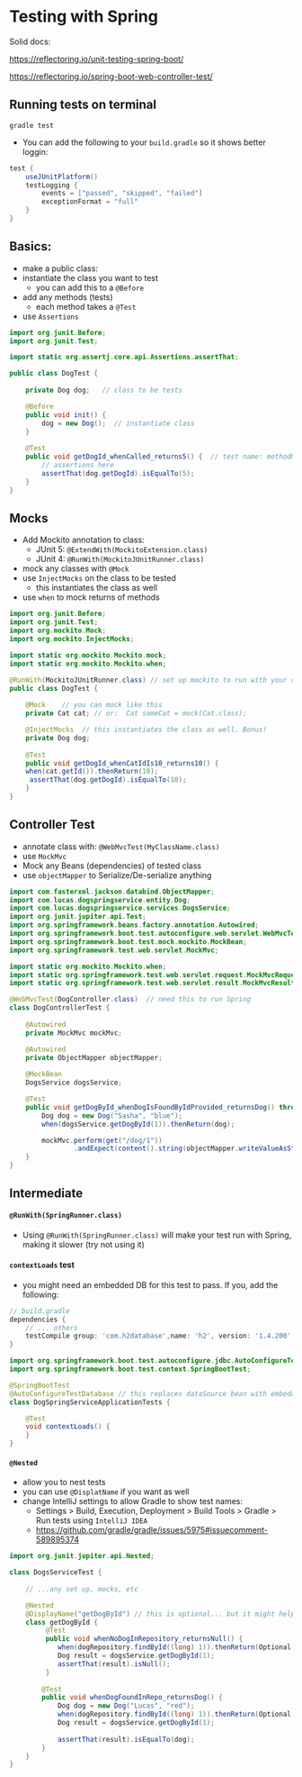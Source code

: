 # Testing with Spring

Solid docs:

https://reflectoring.io/unit-testing-spring-boot/

https://reflectoring.io/spring-boot-web-controller-test/

## Running tests on terminal

```shell script
gradle test
```

- You can add the following to your `build.gradle` so it shows better loggin:

```groovy
test {
	useJUnitPlatform()
	testLogging {
		events = ["passed", "skipped", "failed"]
		exceptionFormat = "full"
	}
}
```

## Basics:

- make a public class:
- instantiate the class you want to test
   - you can add this to a `@Before`
- add any methods (tests)
   - each method takes a `@Test`
- use `Assertions`

```java
import org.junit.Before;
import org.junit.Test;

import static org.assertj.core.api.Assertions.assertThat;

public class DogTest {
    
    private Dog dog;   // class to be tests

    @Before
    public void init() {
        dog = new Dog();  // instantiate class 
    }
    
    @Test
    public void getDogId_whenCalled_returns5() {  // test name: methodName_whenX_returnsY
        // assertions here
        assertThat(dog.getDogId).isEqualTo(5);
    }   
}
```

## Mocks

- Add Mockito annotation to class:
   - JUnit 5: `@ExtendWith(MockitoExtension.class)`
   - JUnit 4: `@RunWith(MockitoJUnitRunner.class)`
- mock any classes with `@Mock`
- use `InjectMocks` on the class to be tested
   - this instantiates the class as well
- use `when` to mock returns of methods


```java
import org.junit.Before;
import org.junit.Test;
import org.mockito.Mock;
import org.mockito.InjectMocks;

import static org.mockito.Mockito.mock;
import static org.mockito.Mockito.when;

@RunWith(MockitoJUnitRunner.class) // set up mockito to run with your class
public class DogTest {
   
    @Mock    // you can mock like this
    private Cat cat; // or:  Cat someCat = mock(Cat.class);  

    @InjectMocks  // this instantiates the class as well. Bonus!
    private Dog dog;
    
    @Test
    public void getDogId_whenCatIdIs10_returns10() {  
    when(cat.getId()).thenReturn(10);
     assertThat(dog.getDogId).isEqualTo(10);
    }  
}
```

## Controller Test

- annotate class with: `@WebMvcTest(MyClassName.class)`
- use `MockMvc`
- Mock any Beans (dependencies) of tested class
- use `objectMapper` to Serialize/De-serialize anything

```java
import com.fasterxml.jackson.databind.ObjectMapper;
import com.lucas.dogspringservice.entity.Dog;
import com.lucas.dogspringservice.services.DogsService;
import org.junit.jupiter.api.Test;
import org.springframework.beans.factory.annotation.Autowired;
import org.springframework.boot.test.autoconfigure.web.servlet.WebMvcTest;
import org.springframework.boot.test.mock.mockito.MockBean;
import org.springframework.test.web.servlet.MockMvc;

import static org.mockito.Mockito.when;
import static org.springframework.test.web.servlet.request.MockMvcRequestBuilders.get;
import static org.springframework.test.web.servlet.result.MockMvcResultMatchers.content;

@WebMvcTest(DogController.class)  // need this to run Spring
class DogControllerTest {
    
    @Autowired
    private MockMvc mockMvc;

    @Autowired
    private ObjectMapper objectMapper;
    
    @MockBean
    DogsService dogsService;

    @Test
    public void getDogById_whenDogIsFoundByIdProvided_returnsDog() throws Exception {
        Dog dog = new Dog("Sasha", "blue");
        when(dogsService.getDogById(1)).thenReturn(dog);

        mockMvc.perform(get("/dog/1"))
                .andExpect(content().string(objectMapper.writeValueAsString(dog)));
    }
}
```

## Intermediate

#### `@RunWith(SpringRunner.class)`

- Using `@RunWith(SpringRunner.class)` will make your test run with Spring, making it slower (try not using it)

#### `contextLoads` test

- you might need an embedded DB for this test to pass. If you, add the following: 

```groovy
// build.gradle
dependencies {
    // ... others
	testCompile group: 'com.h2database',name: 'h2', version: '1.4.200'
}
```

```java
import org.springframework.boot.test.autoconfigure.jdbc.AutoConfigureTestDatabase;
import org.springframework.boot.test.context.SpringBootTest;

@SpringBootTest
@AutoConfigureTestDatabase // this replaces dataSource bean with embedded version
class DogSpringServiceApplicationTests {

	@Test
	void contextLoads() {
	}
}
```

#### `@Nested`

- allow you to nest tests
- you can use `@DisplatName` if you want as well
- change IntelliJ settings to allow Gradle to show test names:
   - Settings > Build, Execution, Deployment > Build Tools > Gradle > Run tests using `IntelliJ IDEA`
   - https://github.com/gradle/gradle/issues/5975#issuecomment-589895374
 
```java
import org.junit.jupiter.api.Nested;

class DogsServiceTest {
    
    // ...any set up, mocks, etc

    @Nested
    @DisplayName("getDogById") // this is optional... but it might help showing the name
    class getDogById {
         @Test
         public void whenNoDogInRepository_returnsNull() {
            when(dogRepository.findById((long) 1)).thenReturn(Optional.empty());
            Dog result = dogsService.getDogById(1);
            assertThat(result).isNull();
         }
    
        @Test
        public void whenDogFoundInRepo_returnsDog() {
            Dog dog = new Dog("Lucas", "red");
            when(dogRepository.findById((long) 1)).thenReturn(Optional.of(dog));
            Dog result = dogsService.getDogById(1);
            
            assertThat(result).isEqualTo(dog);
        }
    }   
}
```





